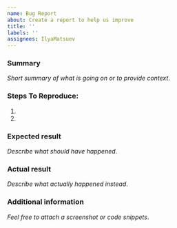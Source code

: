```yaml
---
name: Bug Report
about: Create a report to help us improve
title: ''
labels: ''
assignees: IlyaMatsuev
---
```


### Summary

_Short summary of what is going on or to provide context_.

### Steps To Reproduce:

1.
2.

### Expected result

_Describe what should have happened_.

### Actual result

_Describe what actually happened instead_.

### Additional information

_Feel free to attach a screenshot or code snippets_.
